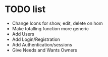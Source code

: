 # TODO list

* Change Icons for show, edit, delete on hom
* Make totalling function more generic
* Add Users
* Add Login/Registration
* Add Authentication/sessions
* Give Needs and Wants Owners 
